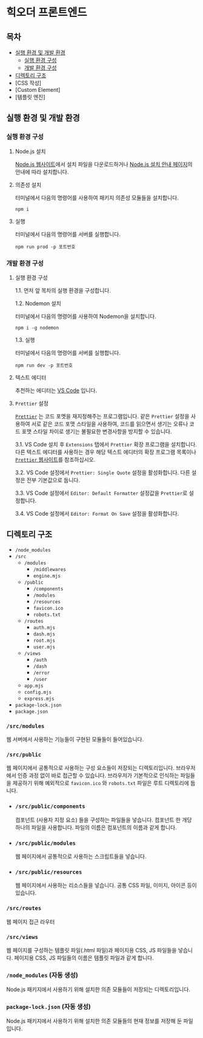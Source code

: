 # 힉오더 프론트엔드

## 목차

- [실행 환경 및 개발 환경](#실행-환경-및-개발-환경)
  - [실행 환경 구성](#실행-환경-구성)
  - [개발 환경 구성](#개발-환경-구성)
- [디렉토리 구조](#디렉토리-구조)
- [CSS 작성]
- [Custom Element]
- [템플릿 엔진]

## 실행 환경 및 개발 환경

### 실행 환경 구성

1. Node.js 설치

   [Node.js 웹사이트](https://nodejs.org/)에서 설치 파일을 다운로드하거나 [Node.js 설치 안내 페이지](https://nodejs.org/en/download/package-manager)의 안내에 따라 설치합니다.

2. 의존성 설치

   터미널에서 다음의 명령어를 사용하여 패키지 의존성 모듈들을 설치합니다.

   ```
   npm i
   ```

3. 실행

   터미널에서 다음의 명령어를 서버를 실행합니다.

   ```
   npm run prod -p 포트번호
   ```

### 개발 환경 구성

1. 실행 환경 구성

   1.1. 먼저 앞 목차의 실행 환경을 구성합니다.

   1.2. Nodemon 설치

   터미널에서 다음의 명령어를 사용하여 Nodemon을 설치합니다.

   ```
   npm i -g nodemon
   ```

   1.3. 실행

   터미널에서 다음의 명령어를 서버를 실행합니다.

   ```
   npm run dev -p 포트번호
   ```

2. 텍스트 에디터

   추천하는 에디터는 [VS Code](https://code.visualstudio.com/) 입니다.

3. `Prettier` 설정

   [`Prettier`](https://prettier.io/) 는 코드 포멧을 재지정해주는 프로그램입니다. 같은 `Prettier` 설정을 사용하여 서로 같은 코드 포맷 스타일을 사용하여, 코드를 읽으면서 생기는 오류나 코드 포맷 스타일 차이로 생기는 불필요한 변경사항을 방지할 수 있습니다.

   3.1. VS Code 설치 후 `Extensions` 탭에서 `Prettier` 확장 프로그램을 설치합니다. 다른 텍스트 에디터를 사용하는 경우 해당 텍스트 에디터의 확장 프로그램 목록이나 [`Prettier` 웹사이트](https://prettier.io/)를 참조하십시오.

   3.2. VS Code 설정에서 `Prettier: Single Quote` 설정을 활성화합니다. 다른 설정은 전부 기본값으로 둡니다.

   3.3. VS Code 설정에서 `Editor: Default Formatter` 설정값을 `Prettier`로 설정합니다.

   3.4. VS Code 설정에서 `Editor: Format On Save` 설정을 활성화합니다.

## 디렉토리 구조

- `/node_modules`
- `/src`
  - `/modules`
    - `/middlewares`
    - `engine.mjs`
  - `/public`
    - `/components`
    - `/modules`
    - `/resources`
    - `favicon.ico`
    - `robots.txt`
  - `/routes`
    - `auth.mjs`
    - `dash.mjs`
    - `root.mjs`
    - `user.mjs`
  - `/views`
    - `/auth`
    - `/dash`
    - `/error`
    - `/user`
  - `app.mjs`
  - `config.mjs`
  - `express.mjs`
- `package-lock.json`
- `package.json`

### `/src/modules`

웹 서버에서 사용하는 기능들이 구현된 모듈들이 들어있습니다.

### `/src/public`

웹 페이지에서 공통적으로 사용하는 구성 요소들이 저장되는 디렉토리입니다. 브라우저에서 인증 과정 없이 바로 접근할 수 있습니다. 브라우저가 기본적으로 인식하는 파일들을 제공하기 위해 예외적으로 `favicon.ico` 와 `robots.txt` 파일은 루트 디렉토리에 둡니다.

- ### `/src/public/components`

  컴포넌트 (사용자 지정 요소) 들을 구성하는 파일들을 넣습니다. 컴포넌트 한 개당 하나의 파일을 사용합니다. 파일의 이름은 컴포넌트의 이름과 같게 합니다.

- ### `/src/public/modules`

  웹 페이지에서 공통적으로 사용하는 스크립트들을 넣습니다.

- ### `/src/public/resources`

  웹 페이지에서 사용하는 리소스들을 넣습니다. 공통 CSS 파일, 이미지, 아이콘 등이 있습니다.

### `/src/routes`

웹 페이지 접근 라우터

### `/src/views`

웹 페이지를 구성하는 템플릿 파일(.html 파일)과 페이지용 CSS, JS 파일들을 넣습니다. 페이지용 CSS, JS 파일들의 이름은 템플릿 파일과 같게 합니다.

### `/node_modules` (자동 생성)

Node.js 패키지에서 사용하기 위해 설치한 의존 모듈들이 저장되는 디렉토리입니다.

### `package-lock.json` (자동 생성)

Node.js 패키지에서 사용하기 위해 설치한 의존 모듈들의 현재 정보를 저장해 둔 파일입니다.
